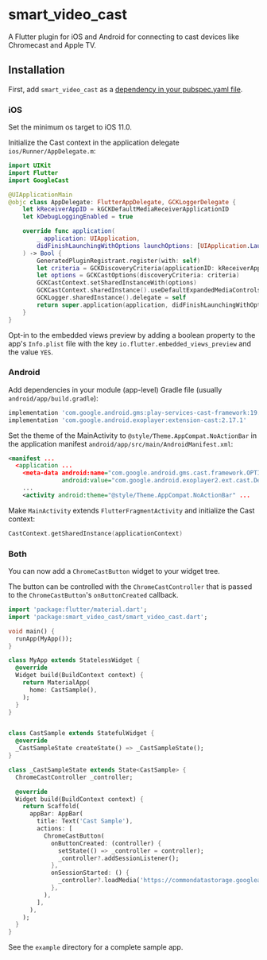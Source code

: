 # smart_video_cast

A Flutter plugin for iOS and Android for connecting to cast devices like Chromecast and Apple TV.

## Installation

First, add `smart_video_cast` as a [dependency in your pubspec.yaml file](https://flutter.io/using-packages/).

### iOS

Set the minimum os target to iOS 11.0.

Initialize the Cast context in the application delegate `ios/Runner/AppDelegate.m`:

```swift
import UIKit
import Flutter
import GoogleCast

@UIApplicationMain
@objc class AppDelegate: FlutterAppDelegate, GCKLoggerDelegate {
    let kReceiverAppID = kGCKDefaultMediaReceiverApplicationID
    let kDebugLoggingEnabled = true

    override func application(
        _ application: UIApplication,
        didFinishLaunchingWithOptions launchOptions: [UIApplication.LaunchOptionsKey: Any]?
    ) -> Bool {
        GeneratedPluginRegistrant.register(with: self)
        let criteria = GCKDiscoveryCriteria(applicationID: kReceiverAppID)
        let options = GCKCastOptions(discoveryCriteria: criteria)
        GCKCastContext.setSharedInstanceWith(options)
        GCKCastContext.sharedInstance().useDefaultExpandedMediaControls = true
        GCKLogger.sharedInstance().delegate = self
        return super.application(application, didFinishLaunchingWithOptions: launchOptions)
    }
}
```

Opt-in to the embedded views preview by adding a boolean property to the app's `Info.plist` file
with the key `io.flutter.embedded_views_preview` and the value `YES`.

### Android

Add dependencies in your module (app-level) Gradle file (usually `android/app/build.gradle`):

```groovy
implementation 'com.google.android.gms:play-services-cast-framework:19.0.0'
implementation 'com.google.android.exoplayer:extension-cast:2.17.1'
```

Set the theme of the MainActivity to `@style/Theme.AppCompat.NoActionBar` in the application manifest `android/app/src/main/AndroidManifest.xml`:

```xml
<manifest ...
  <application ...
    <meta-data android:name="com.google.android.gms.cast.framework.OPTIONS_PROVIDER_CLASS_NAME"
               android:value="com.google.android.exoplayer2.ext.cast.DefaultCastOptionsProvider"/>
    ...
    <activity android:theme="@style/Theme.AppCompat.NoActionBar" ...
```

Make `MainActivity` extends `FlutterFragmentActivity` and initialize the Cast context:

```kotlin
CastContext.getSharedInstance(applicationContext)
```

### Both

You can now add a `ChromeCastButton` widget to your widget tree.

The button can be controlled with the `ChromeCastController` that is passed to
the `ChromeCastButton`'s `onButtonCreated` callback.

```dart
import 'package:flutter/material.dart';
import 'package:smart_video_cast/smart_video_cast.dart';

void main() {
  runApp(MyApp());
}

class MyApp extends StatelessWidget {
  @override
  Widget build(BuildContext context) {
    return MaterialApp(
      home: CastSample(),
    );
  }
}


class CastSample extends StatefulWidget {
  @override
  _CastSampleState createState() => _CastSampleState();
}

class _CastSampleState extends State<CastSample> {
  ChromeCastController _controller;

  @override
  Widget build(BuildContext context) {
    return Scaffold(
      appBar: AppBar(
        title: Text('Cast Sample'),
        actions: [
          ChromeCastButton(
            onButtonCreated: (controller) {
              setState(() => _controller = controller);
              _controller?.addSessionListener();
            },
            onSessionStarted: () {
              _controller?.loadMedia('https://commondatastorage.googleapis.com/gtv-videos-bucket/sample/BigBuckBunny.mp4');
            },
          ),
        ],
      ),
    );
  }
}
```

See the `example` directory for a complete sample app.
